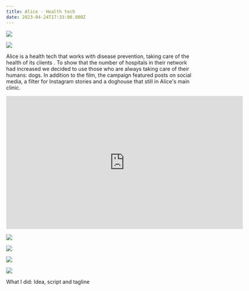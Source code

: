 ```yaml
---
title: Alice - Health tech
date: 2023-04-24T17:33:00.000Z
---
```

<div class="post-container">

  <div class="img-idea">

![](https://ucarecdn.com/e78929a7-9bc1-4d09-a4e7-a1be882a3e1f/)

![](https://ucarecdn.com/d3358adb-0d7a-4435-a7ed-3e90015babc5/)

</div>

  <div class="text-idea">

Alice is a health tech that works with disease prevention, taking care of the health of its clients . To show that the number of hospitals in their network had increased we decided to use those who are always taking care of their humans: dogs. In addition to the film, the campaign featured posts on social media, a filter for Instagram stories and a doghouse that still in Alice's main clinic.

  </div>
</div>

<iframe src="https://player.vimeo.com/video/703418940?h=9a951345af&title=0&byline=0&portrait=0" width="640" height="360" frameborder="0" allow="autoplay; fullscreen; picture-in-picture" allowfullscreen></iframe>

![](https://ucarecdn.com/524f7147-9678-4d5d-a6ee-9cc256de780b/)

<div class="img-row">

![](https://ucarecdn.com/cfc871be-b3cd-4c7a-a911-adc2bfa7f9c1/)

![](https://ucarecdn.com/0c385806-d81d-4e91-b156-13bdc8f8cdc5/)

![](https://ucarecdn.com/222fe995-0cb8-45ce-aaad-c27a217f2740/)

</div>

W﻿hat I did: Idea, script and tagline